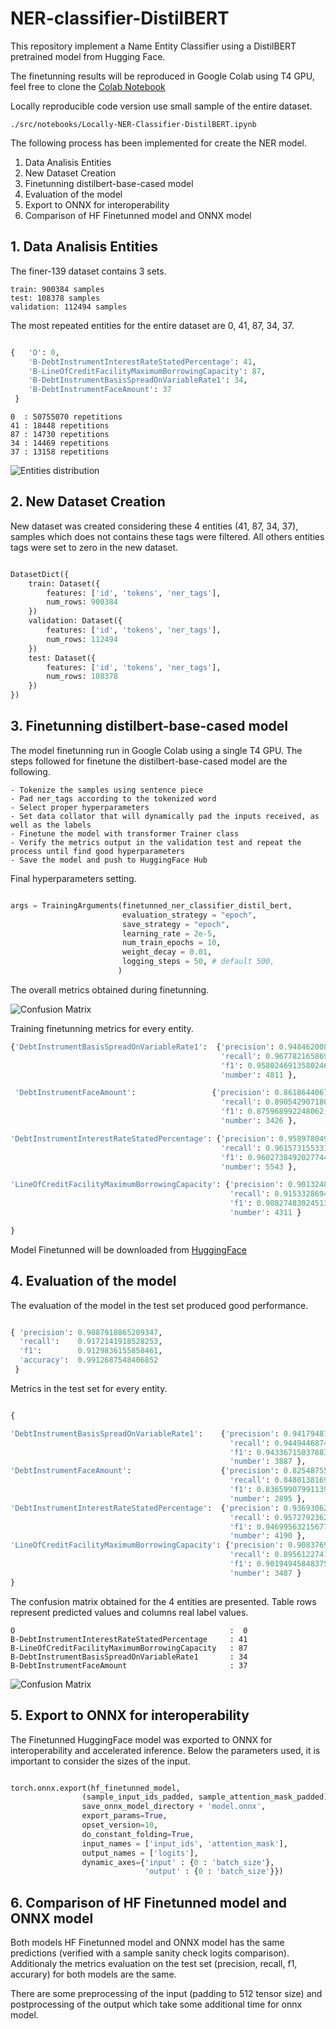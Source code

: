 # NER-classifier-DistilBERT

This repository implement a Name Entity Classifier using a DistilBERT pretrained model from Hugging Face.

The finetunning results will be reproduced in Google Colab using T4 GPU, feel free to clone the <a href="https://drive.google.com/file/d/1DbbvAdZ5lYEXfIvhMfr91SA5LHWj-yxq/view?usp=share_link" target="_blank">Colab Notebook</a>


Locally reproducible code version use small sample of the entire dataset.

```console
./src/notebooks/Locally-NER-Classifier-DistilBERT.ipynb
```

The following process has been implemented for create the NER model.

1. Data Analisis Entities
2. New Dataset Creation
3. Finetunning distilbert-base-cased model 
4. Evaluation of the model
5. Export to ONNX for interoperability
6. Comparison of HF Finetunned model and ONNX model


## 1. Data Analisis Entities

The finer-139 dataset contains 3 sets.

    train: 900384 samples
    test: 108378 samples
    validation: 112494 samples

The most repeated entities for the entire dataset are 0, 41, 87, 34, 37.

```python

{   'O': 0,
    'B-DebtInstrumentInterestRateStatedPercentage': 41,
    'B-LineOfCreditFacilityMaximumBorrowingCapacity': 87,
    'B-DebtInstrumentBasisSpreadOnVariableRate1': 34,
    'B-DebtInstrumentFaceAmount': 37
 }

```

    0  : 50755070 repetitions
    41 : 18448 repetitions
    87 : 14730 repetitions
    34 : 14469 repetitions
    37 : 13158 repetitions

![Entities distribution](./docs/entities-distribution.png?  "Title")

## 2. New Dataset Creation

New dataset was created considering these 4 entities (41, 87, 34, 37), samples which does not contains these tags were filtered. All others entities tags were set to zero in the new dataset. 

```python

DatasetDict({
    train: Dataset({
        features: ['id', 'tokens', 'ner_tags'],
        num_rows: 900384
    })
    validation: Dataset({
        features: ['id', 'tokens', 'ner_tags'],
        num_rows: 112494
    })
    test: Dataset({
        features: ['id', 'tokens', 'ner_tags'],
        num_rows: 108378
    })
})
```

## 3. Finetunning distilbert-base-cased model 

The model finetunning run in Google Colab using a single T4 GPU. The steps followed for finetune the distilbert-base-cased model are the following.

    - Tokenize the samples using sentence piece
    - Pad ner_tags according to the tokenized word
    - Select proper hyperparameters 
    - Set data collator that will dynamically pad the inputs received, as well as the labels
    - Finetune the model with transformer Trainer class
    - Verify the metrics output in the validation test and repeat the process until find good hyperparameters
    - Save the model and push to HuggingFace Hub

Final hyperparameters setting.

```python

args = TrainingArguments(finetunned_ner_classifier_distil_bert,
                         evaluation_strategy = "epoch",
                         save_strategy = "epoch",
                         learning_rate = 2e-5,
                         num_train_epochs = 10,
                         weight_decay = 0.01,
                         logging_steps = 50, # default 500,
                        )

```

The overall metrics obtained during finetunning. 

![Confusion Matrix](./docs/training-metrics.png?  "Title")

Training finetunning metrics for every entity.

```python
{'DebtInstrumentBasisSpreadOnVariableRate1':  {'precision': 0.9484620085557139, 
                                               'recall': 0.9677821658698815, 
                                               'f1': 0.9580246913580246, 
                                               'number': 4811 }, 

 'DebtInstrumentFaceAmount':                 {'precision': 0.861864406779661, 
                                               'recall': 0.8905429071803853, 
                                               'f1': 0.875968992248062, 
                                               'number': 3426 }, 

'DebtInstrumentInterestRateStatedPercentage': {'precision': 0.9589780496581504, 
                                               'recall': 0.9615731553310481, 
                                               'f1': 0.9602738492027744, 
                                               'number': 5543 }, 

'LineOfCreditFacilityMaximumBorrowingCapacity': {'precision': 0.9013248058474189, 
                                                 'recall': 0.9153328694038506, 
                                                 'f1': 0.9082748302451376, 
                                                 'number': 4311 }

}
```

Model Finetunned will be downloaded from <a href="https://huggingface.co/florenciopaucar/ner-classifier-distil-bert" target="_blank"> HuggingFace </a>


## 4. Evaluation of the model

The evaluation of the model in the test set produced good performance.

```python

{ 'precision': 0.9087918865209347,
  'recall':    0.9172141918528253,
  'f1':        0.9129836155858461,
  'accuracy':  0.9912687548406852
 }

```
Metrics in the test set for every entity.

```python

{

'DebtInstrumentBasisSpreadOnVariableRate1':    {'precision': 0.9417948717948718, 
                                                 'recall': 0.9449446874196038, 
                                                 'f1': 0.9433671503788366, 
                                                 'number': 3887 }, 
'DebtInstrumentFaceAmount':                    {'precision': 0.8254875588433087, 
                                                 'recall': 0.8480138169257341, 
                                                 'f1': 0.8365990799113989, 
                                                 'number': 2895 }, 
'DebtInstrumentInterestRateStatedPercentage':  {'precision': 0.9369306236860546, 
                                                 'recall': 0.9572792362768496, 
                                                 'f1': 0.9469956321567701, 
                                                 'number': 4190 }, 
'LineOfCreditFacilityMaximumBorrowingCapacity': {'precision': 0.9083769633507853, 
                                                 'recall': 0.8956122741611701, 
                                                 'f1': 0.9019494584837545, 
                                                 'number': 3487 }
}

```

The confusion matrix obtained for the 4 entities are presented. Table rows represent predicted values 
and columns real label values.


    O                                                :  0
    B-DebtInstrumentInterestRateStatedPercentage     : 41
    B-LineOfCreditFacilityMaximumBorrowingCapacity   : 87
    B-DebtInstrumentBasisSpreadOnVariableRate1       : 34
    B-DebtInstrumentFaceAmount                       : 37



![Confusion Matrix](./docs/confusion-matrix.png?  "Title")


## 5. Export to ONNX for interoperability

The Finetunned HuggingFace model was exported to ONNX for interoperability and accelerated inference. Below the parameters used, it is important to consider the sizes of the input.

```python

torch.onnx.export(hf_finetunned_model,                                         # model being run
                (sample_input_ids_padded, sample_attention_mask_padded),       # model input (or a tuple for multiple inputs)
                save_onnx_model_directory + 'model.onnx',                      # where to save the model (can be a file or file-like object)
                export_params=True,                                            # store the trained parameter weights inside the model file
                opset_version=10,                                              # the ONNX version to export the model to
                do_constant_folding=True,                                      # whether to execute constant folding for optimization
                input_names = ['input_ids', 'attention_mask'],                 # the model's input names
                output_names = ['logits'],                                     # the model's output names
                dynamic_axes={'input' : {0 : 'batch_size'},                    # variable length axes
                              'output' : {0 : 'batch_size'}})

```

## 6. Comparison of HF Finetunned model and ONNX model

Both models HF Finetunned model and ONNX model has the same predictions (verified with a sample sanity check logits comparison). Additionaly the metrics evaluation on the test set (precision, recall, f1, accurary) for both models are the same. 

There are some preprocessing of the input (padding to 512 tensor size) and postprocessing of the output which take some additional time for onnx model.







